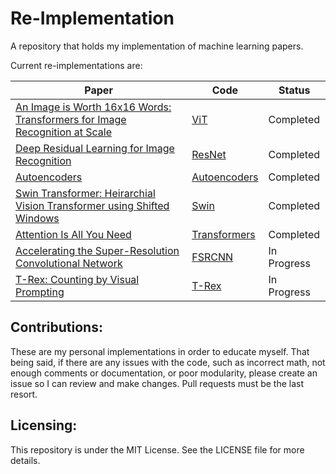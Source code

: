 # Re-Implementation

A repository that holds my implementation of machine learning papers.

Current re-implementations are:

| Paper                                                                                                          | Code                 | Status    |
|----------------------------------------------------------------------------------------------------------------|----------------------|-----------|
| [An Image is Worth 16x16 Words: Transformers for Image Recognition at Scale](https://arxiv.org/abs/2010.11929) | [ViT](./vit)     | Completed |
| [Deep Residual Learning for Image Recognition](https://arxiv.org/abs/1512.03385)                               | [ResNet](./resnet) | Completed |
| [Autoencoders](https://arxiv.org/abs/2003.05991) | [Autoencoders](./autoencoders) | Completed |
| [Swin Transformer: Heirarchial Vision Transformer using Shifted Windows](https://arxiv.org/abs/2103.14030) | [Swin](./swin) | Completed |
| [Attention Is All You Need](https://arxiv.org/abs/1706.03762) | [Transformers](./attention) | Completed
| [Accelerating the Super-Resolution Convolutional Network](https://arxiv.org/abs/1608.00367) | [FSRCNN](./fsrcnn) | In Progress |
| [T-Rex: Counting by Visual Prompting](https://arxiv.org/abs/2311.13596) | [T-Rex](./trex) | In Progress |

## Contributions:

These are my personal implementations in order to educate myself. That being said, if there are any issues with the
code, such as incorrect math,
not enough comments or documentation, or poor modularity, please create an issue so I can review and make changes. Pull
requests must be the last resort.

## Licensing:

This repository is under the MIT License. See the LICENSE file for more details.